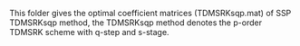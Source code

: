 
This folder gives the optimal coefficient matrices (TDMSRKsqp.mat) of SSP TDMSRKsqp method, the TDMSRKsqp method denotes the p-order TDMSRK scheme with q-step and s-stage. 
